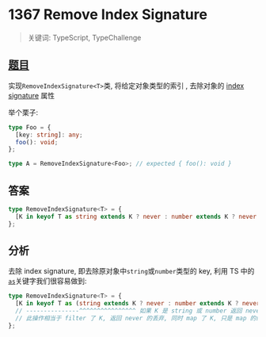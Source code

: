 # 1367 Remove Index Signature

> 关键词: TypeScript, TypeChallenge

## [题目](https://github.com/type-challenges/type-challenges/blob/master/questions/1367-medium-remove-index-signature/README.md)

实现`RemoveIndexSignature<T>`类, 将给定对象类型的索引 , 去除对象的 [index signature](https://basarat.gitbook.io/typescript/type-system/index-signatures) 属性

举个栗子:

```ts
type Foo = {
  [key: string]: any;
  foo(): void;
};

type A = RemoveIndexSignature<Foo>; // expected { foo(): void }
```

## 答案

```ts
type RemoveIndexSignature<T> = {
  [K in keyof T as string extends K ? never : number extends K ? never : K]: T[K]
};
```

## 分析

去除 index signature, 即去除原对象中`string`或`number`类型的 key, 利用 TS 中的[`as`](https://www.typescriptlang.org/docs/handbook/2/mapped-types.html#key-remapping-via-as)关键字我们很容易做到:

```ts
type RemoveIndexSignature<T> = {
  [K in keyof T as (string extends K ? never : number extends K ? never : K)]: T[K]
  // ---------------^^^^^^^^^^^^^^^^ 如果 K 是 string 或 number 返回 never, 否则照常返回
  // 此操作相当于 filter 了 K, 返回 never 的丢弃, 同时 map 了 K, 只是 map 的结果是原样返回
};
```
